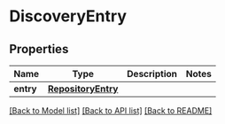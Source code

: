 # DiscoveryEntry

## Properties
Name | Type | Description | Notes
------------ | ------------- | ------------- | -------------
**entry** | [**RepositoryEntry**](RepositoryEntry.md) |  | 

[[Back to Model list]](../README.md#documentation-for-models) [[Back to API list]](../README.md#documentation-for-api-endpoints) [[Back to README]](../README.md)

